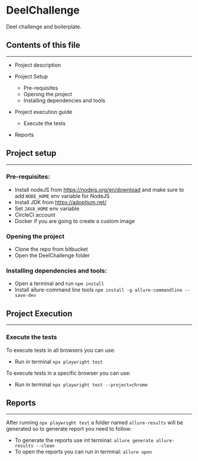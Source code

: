 # DeelChallenge


Deel challenge and boilerplate.


## Contents of this file
---------------------

* Project description
* Project Setup
  * Pre-requisites
  * Opening the project
  * Installing dependencies and tools

* Project execution guide
    * Execute the tests

* Reports


## Project setup
---------------------
### Pre-requisites:
* Install nodeJS from https://nodejs.org/en/download and make sure to add `NODE_HOME` env variable for NodeJS
* Install JDK from https://adoptium.net/
* Set `JAVA_HOME` env variable
* CircleCI account
* Docker if you are going to create a custom image


### Opening the project
* Clone the repo from bitbucket
* Open the DeelChallenge folder

### Installing dependencies and tools:
* Open a terminal and run `npm install`
* Install allure-command line tools `npm install -g allure-commandline --save-dev`


## Project Execution
---------------------

### Execute the tests
To execute tests in all browsers you can use:
* Run in terminal `npx playwright test`

To execute tests in a specific browser you can use:
* Run in terminal `npx playwright test --project=chrome`


## Reports
---------------------
After running `npx playwright test` a folder named `allure-results` will be generated so to generate report you need to follow:
* To generate the reports use int terminal: `allure generate allure-results --clean`
* To open the reports you can run in terminal: `allure open`

